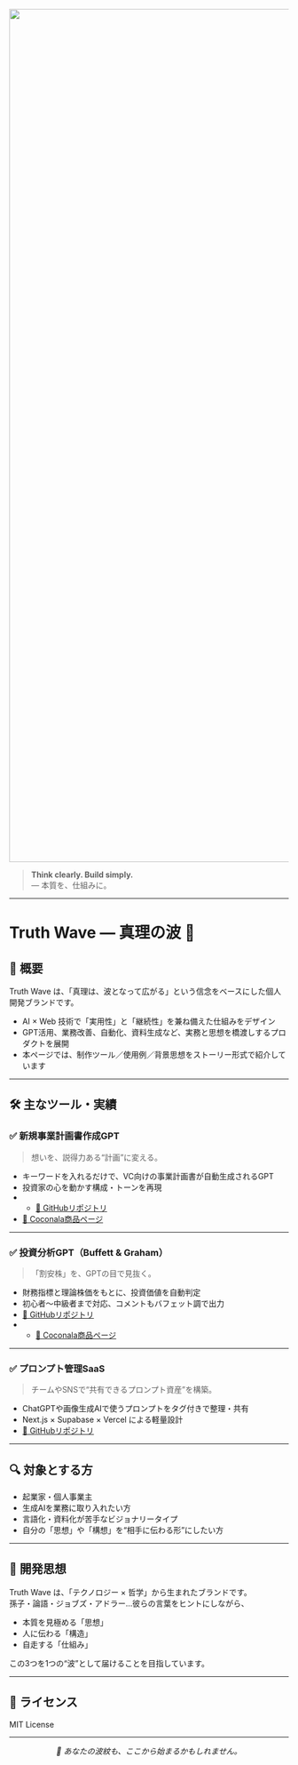 <p align="center">
  <img width="1536" alt="Truth Wave ― 真理の波" src="https://github.com/user-attachments/assets/your-gif-or-banner-url.gif" />
</p>

> **Think clearly. Build simply.**  
> ― 本質を、仕組みに。

---

# Truth Wave ― 真理の波 🌊

## 📌 概要

Truth Wave は、「真理は、波となって広がる」という信念をベースにした個人開発ブランドです。

- AI × Web 技術で「実用性」と「継続性」を兼ね備えた仕組みをデザイン
- GPT活用、業務改善、自動化、資料生成など、実務と思想を橋渡しするプロダクトを展開
- 本ページでは、制作ツール／使用例／背景思想をストーリー形式で紹介しています

---

## 🛠 主なツール・実績

### ✅ 新規事業計画書作成GPT
> 想いを、説得力ある“計画”に変える。

- キーワードを入れるだけで、VC向けの事業計画書が自動生成されるGPT
- 投資家の心を動かす構成・トーンを再現
- - [🔗 GitHubリポジトリ](https://github.com/truthwave/GPT-for-new-business-plan-proposals)
- [🔗 Coconala商品ページ](https://coconala.com/contents_market/pictures/cmfw6skpq099nal0huc9c9tzi)

---

### ✅ 投資分析GPT（Buffett & Graham）
> 「割安株」を、GPTの目で見抜く。

- 財務指標と理論株価をもとに、投資価値を自動判定
- 初心者〜中級者まで対応、コメントもバフェット調で出力
- [🔗 GitHubリポジトリ](https://github.com/truthwave/Buffett-Graham-GPTs)
- - [🔗 Coconala商品ページ](https://coconala.com/contents_market/pictures/cmez6ftdz0sjh6m0h0xdbo1gs)

---

### ✅ プロンプト管理SaaS
> チームやSNSで“共有できるプロンプト資産”を構築。

- ChatGPTや画像生成AIで使うプロンプトをタグ付きで整理・共有
- Next.js × Supabase × Vercel による軽量設計
- [🔗 GitHubリポジトリ](https://github.com/truthwave/my-ai-portfolio-clean)

---

## 🔍 対象とする方

- 起業家・個人事業主
- 生成AIを業務に取り入れたい方
- 言語化・資料化が苦手なビジョナリータイプ
- 自分の「思想」や「構想」を“相手に伝わる形”にしたい方

---

## 🧠 開発思想

Truth Wave は、「テクノロジー × 哲学」から生まれたブランドです。  
孫子・論語・ジョブズ・アドラー…彼らの言葉をヒントにしながら、

- 本質を見極める「思想」  
- 人に伝わる「構造」  
- 自走する「仕組み」

この3つを1つの“波”として届けることを目指しています。

---

## 📜 ライセンス

MIT License

---

<p align="center"><i>🌊 あなたの波紋も、ここから始まるかもしれません。</i></p>
